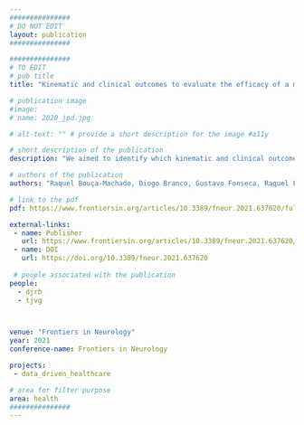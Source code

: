 ```yaml
---
###############
# DO NOT EDIT
layout: publication
###############

###############
# TO EDIT
# pub title
title: "Kinematic and clinical outcomes to evaluate the efficacy of a multidisciplinary intervention on functional mobility in Parkinson's disease"

# publication image
#image:
# name: 2020_jpd.jpg

# alt-text: "" # provide a short description for the image #a11y

# short description of the publication
description: "We aimed to identify which kinematic and clinical outcomes better predict functional mobility changes when PD patients are submitted to a specialized multidisciplinary program."

# authors of the publication
authors: "Raquel Bouça-Machado, Diogo Branco, Gustavo Fonseca, Raquel Fernandes, Daisy Abreu, Tiago Guerreiro, Joaquim J Ferreira, Daniela Guerreiro, Verónica Caniça, Francisco Queimado, Pedro Nunes, Alexandra Saúde, Laura Antunes, Joana Alves, Beatriz Santos, Inês Lousada, Maria A Patriarca, Patrícia Costa, Raquel Nunes, Susana Dias"

# link to the pdf
pdf: https://www.frontiersin.org/articles/10.3389/fneur.2021.637620/full

external-links:
 - name: Publisher
   url: https://www.frontiersin.org/articles/10.3389/fneur.2021.637620/abstract
 - name: DOI
   url: https://doi.org/10.3389/fneur.2021.637620
 
 # people associated with the publication
people:
  - djrb
  - tjvg



venue: "Frontiers in Neurology"
year: 2021
conference-name: Frontiers in Neurology

projects:
 - data_driven_healthcare

# area for filter purpose
area: health
###############
---
```

